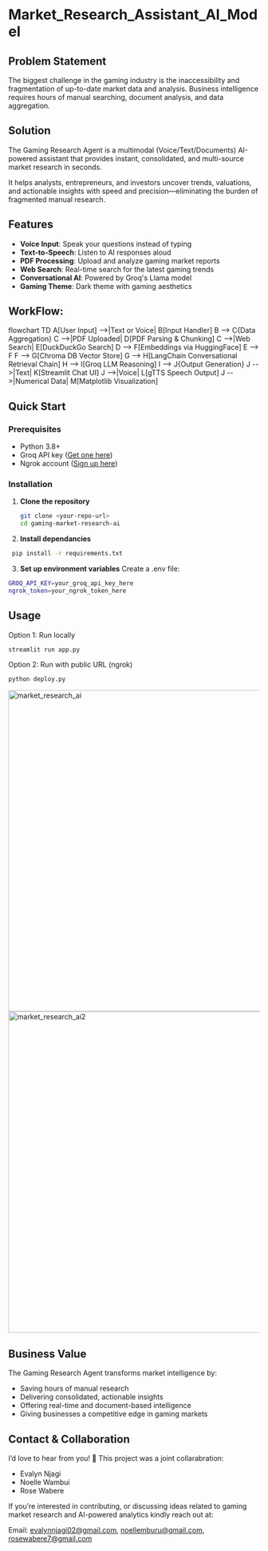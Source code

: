 # Market_Research_Assistant_AI_Model
## Problem Statement

The biggest challenge in the gaming industry is the inaccessibility and fragmentation of up-to-date market data and analysis. Business intelligence requires hours of manual searching, document analysis, and data aggregation.

## Solution
The Gaming Research Agent is a multimodal (Voice/Text/Documents) AI-powered assistant that provides instant, consolidated, and multi-source market research in seconds.

It helps analysts, entrepreneurs, and investors uncover trends, valuations, and actionable insights with speed and precision—eliminating the burden of fragmented manual research.

## Features

- **Voice Input**: Speak your questions instead of typing
- **Text-to-Speech**: Listen to AI responses aloud
- **PDF Processing**: Upload and analyze gaming market reports
- **Web Search**: Real-time search for the latest gaming trends
- **Conversational AI**: Powered by Groq's Llama model
- **Gaming Theme**: Dark theme with gaming aesthetics

## WorkFlow:
flowchart TD
    A[User Input] -->|Text or Voice| B[Input Handler]
    B --> C{Data Aggregation}
    C -->|PDF Uploaded| D[PDF Parsing & Chunking]
    C -->|Web Search| E[DuckDuckGo Search]
    D --> F[Embeddings via HuggingFace]
    E --> F
    F --> G[Chroma DB Vector Store]
    G --> H[LangChain Conversational Retrieval Chain]
    H --> I[Groq LLM Reasoning]
    I --> J{Output Generation}
    J -->|Text| K[Streamlit Chat UI]
    J -->|Voice| L[gTTS Speech Output]
    J -->|Numerical Data| M[Matplotlib Visualization]


## Quick Start

### Prerequisites

- Python 3.8+
- Groq API key ([Get one here](https://console.groq.com/))
- Ngrok account ([Sign up here](https://ngrok.com/))

### Installation

1. **Clone the repository**
   ```bash
   git clone <your-repo-url>
   cd gaming-market-research-ai

2. **Install dependancies**
  ```bash
   pip install -r requirements.txt
```

3. **Set up environment variables**
Create a .env file:
  ```bash
GROQ_API_KEY=your_groq_api_key_here
ngrok_token=your_ngrok_token_here
```
## Usage
Option 1: Run locally
```bash
streamlit run app.py
```

Option 2: Run with public URL (ngrok)
```bash
python deploy.py
```


<img width="1357" height="644" alt="market_research_ai" src="https://github.com/user-attachments/assets/d2b4de38-565a-474a-af43-fb354cff3bcf" />

<img width="1352" height="644" alt="market_research_ai2" src="https://github.com/user-attachments/assets/ddb72b7b-d69d-4f0d-91bf-4a9fb7bc83c2" />


##  Business Value

The Gaming Research Agent transforms market intelligence by:

 - Saving hours of manual research
 - Delivering consolidated, actionable insights
 - Offering real-time and document-based intelligence
 - Giving businesses a competitive edge in gaming markets
   
## Contact & Collaboration

I’d love to hear from you! 🚀
This project was a joint collarabration:
- Evalyn Njagi
- Noelle Wambui
- Rose Wabere
  
If you’re interested in  contributing, or discussing ideas related to gaming market research and AI-powered analytics kindly reach out at:

 Email: evalynnjagi02@gmail.com, noellemburu@gmail.com, rosewabere7@gmail.com


